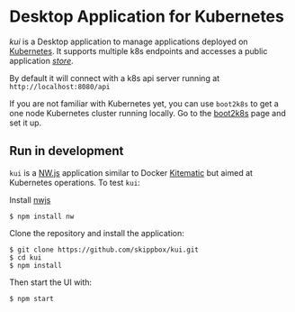 Desktop Application for Kubernetes
==================================

_kui_ is a Desktop application to manage applications deployed on [Kubernetes](http://kubernetes.io).
It supports multiple k8s endpoints and accesses a public application [_store_](https://github.com/skippbox/appstore).

By default it will connect with a k8s api server running at `http://localhost:8080/api`

If you are not familiar with Kubernetes yet, you can use `boot2k8s` to get a one node Kubernetes cluster running locally.
Go to the [boot2k8s](https://github.com/skippbox/boot2k8s) page and set it up.

Run in development
------------------

`kui` is a [NW.js](http://nwjs.io) application similar to Docker [Kitematic](https://kitematic.com) but aimed at Kubernetes operations.
To test `kui`:

Install [nwjs](https://github.com/nwjs/nw.js)

    $ npm install nw

Clone the repository and install the application:

    $ git clone https://github.com/skippbox/kui.git
    $ cd kui
    $ npm install

Then start the UI with:

    $ npm start

